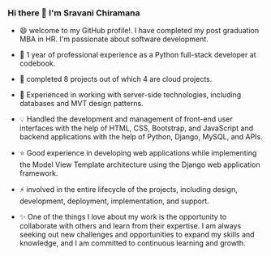 
### Hi there 👋 I'm Sravani Chiramana
  
- 😄 welcome to my GitHub profile!. I have completed my post graduation MBA in HR. I'm passionate about software development.

- 🌱 1 year of professional experience as a Python full-stack developer at codebook.

- 🌟 completed 8 projects out of which 4 are cloud projects.

- 💫 Experienced in working with server-side technologies, including databases and MVT design patterns.

- 💡 Handled the development and management of front-end user interfaces with the help of HTML, CSS, Bootstrap, and JavaScript and backend applications with the help of Python, Django, MySQL, and APIs.

- ⭐ Good experience in developing web applications while implementing the Model View Template architecture using the Django web application framework.

- ⚡ involved in the entire lifecycle of the projects, including design, development, deployment, implementation, and support.

- ✨ One of the things I love about my work is the opportunity to collaborate with others and learn from their expertise. I am always seeking out new challenges and opportunities to expand my skills and
knowledge, and I am committed to continuous learning and growth.
